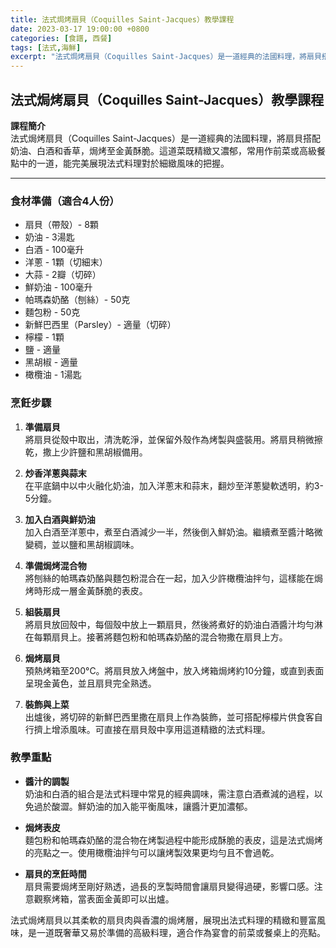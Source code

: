 ```yaml
---
title: 法式焗烤扇貝（Coquilles Saint-Jacques）教學課程
date: 2023-03-17 19:00:00 +0800
categories: [食譜, 西餐]
tags: [法式,海鮮] 
excerpt: "法式焗烤扇貝（Coquilles Saint-Jacques）是一道經典的法國料理，將扇貝搭配奶油、白酒和香草，焗烤至金黃酥脆。這道菜既精緻又濃郁，常用作前菜或高級餐點中的一道，能完美展現法式料理對於細緻風味的把握"
---
```


## 法式焗烤扇貝（Coquilles Saint-Jacques）教學課程

**課程簡介**  
法式焗烤扇貝（Coquilles Saint-Jacques）是一道經典的法國料理，將扇貝搭配奶油、白酒和香草，焗烤至金黃酥脆。這道菜既精緻又濃郁，常用作前菜或高級餐點中的一道，能完美展現法式料理對於細緻風味的把握。

---

### 食材準備（適合4人份）

- 扇貝（帶殼）- 8顆  
- 奶油 - 3湯匙  
- 白酒 - 100毫升  
- 洋蔥 - 1顆（切細末）  
- 大蒜 - 2瓣（切碎）  
- 鮮奶油 - 100毫升  
- 帕瑪森奶酪（刨絲）- 50克  
- 麵包粉 - 50克  
- 新鮮巴西里（Parsley）- 適量（切碎）  
- 檸檬 - 1顆  
- 鹽 - 適量  
- 黑胡椒 - 適量  
- 橄欖油 - 1湯匙

### 烹飪步驟

1. **準備扇貝**  
   將扇貝從殼中取出，清洗乾淨，並保留外殼作為烤製與盛裝用。將扇貝稍微擦乾，撒上少許鹽和黑胡椒備用。

2. **炒香洋蔥與蒜末**  
   在平底鍋中以中火融化奶油，加入洋蔥末和蒜末，翻炒至洋蔥變軟透明，約3-5分鐘。

3. **加入白酒與鮮奶油**  
   加入白酒至洋蔥中，煮至白酒減少一半，然後倒入鮮奶油。繼續煮至醬汁略微變稠，並以鹽和黑胡椒調味。

4. **準備焗烤混合物**  
   將刨絲的帕瑪森奶酪與麵包粉混合在一起，加入少許橄欖油拌勻，這樣能在焗烤時形成一層金黃酥脆的表皮。

5. **組裝扇貝**  
   將扇貝放回殼中，每個殼中放上一顆扇貝，然後將煮好的奶油白酒醬汁均勻淋在每顆扇貝上。接著將麵包粉和帕瑪森奶酪的混合物撒在扇貝上方。

6. **焗烤扇貝**  
   預熱烤箱至200°C。將扇貝放入烤盤中，放入烤箱焗烤約10分鐘，或直到表面呈現金黃色，並且扇貝完全熟透。

7. **裝飾與上菜**  
   出爐後，將切碎的新鮮巴西里撒在扇貝上作為裝飾，並可搭配檸檬片供食客自行擠上增添風味。可直接在扇貝殼中享用這道精緻的法式料理。

### 教學重點

- **醬汁的調製**  
  奶油和白酒的組合是法式料理中常見的經典調味，需注意白酒煮減的過程，以免過於酸澀。鮮奶油的加入能平衡風味，讓醬汁更加濃郁。

- **焗烤表皮**  
  麵包粉和帕瑪森奶酪的混合物在烤製過程中能形成酥脆的表皮，這是法式焗烤的亮點之一。使用橄欖油拌勻可以讓烤製效果更均勻且不會過乾。

- **扇貝的烹飪時間**  
  扇貝需要焗烤至剛好熟透，過長的烹製時間會讓扇貝變得過硬，影響口感。注意觀察烤箱，當表面金黃即可以出爐。

法式焗烤扇貝以其柔軟的扇貝肉與香濃的焗烤層，展現出法式料理的精緻和豐富風味，是一道既奢華又易於準備的高級料理，適合作為宴會的前菜或餐桌上的亮點。
